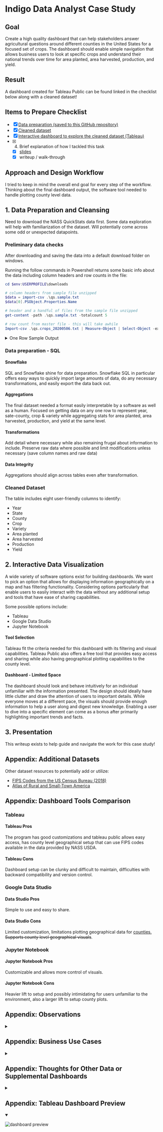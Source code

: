 # Indigo Data Analyst Case Study

## Goal

Create a high quality dashboard that can help stakeholders answer agricultural questions around different counties in the United States for a focused set of crops. The dashboard should enable simple navigation that allows business users to look at specific crops and understand their national trends over time for area planted, area harvested, production, and yield.

## Result

A dashboard created for Tableau Public can be found linked in the checklist below along with a cleaned dataset! 

## Items to Prepare Checklist

- [x] [Data preparation (saved to this GitHub repository)](sql/clean_script/data_preparation_clean.sql)
- [x] [Cleaned dataset](output-data/ag_exp_clean_county.txt.gz)
- [x] [Interactive dashboard to explore the cleaned dataset (Tableau)]((https://public.tableau.com/profile/matthew.lim3502#!/vizhome/USAgriculture_15891807504100/UnitedStatesAgriculture))
- [x] 4. Brief explanation of how I tackled this task
  - [x] [slides](us_agriculture.pptx)
  - [x] writeup / walk-through

## Approach and Design Workflow

I tried to keep in mind the overall end goal for every step of the workflow. Thinking about the final dashboard output, the software tool needed to handle plotting county level data.

## 1. Data Preparation and Cleansing

Need to download the NASS QuickStats data first. Some data exploration will help with familiarization of the dataset. Will potentially come across some odd or unexpected datapoints. 

### Preliminary data checks

After downloading and saving the data into a default download folder on windows.

Running the follow commands in Powershell returns some basic info about the data including column headers and row counts in the file:

```powershell
cd $env:USERPROFILE\downloads

# column headers from sample file unzipped
$data = import-csv .\qs.sample.txt
$data[0].PSObject.Properties.Name

# header and a handful of files from the sample file unzipped
get-content -path .\qs.sample.txt -totalcount 5

# row count from master file - this will take awhile
Import-csv .\qs.crops_20200506.txt | Measure-Object | Select-Object -expand count
```

<details><summary> One Row Sample Output </summary>

SOURCE_DESC|SECTOR_DESC|GROUP_DESC |COMMODITY_DESC|CLASS_DESC           |PRODN_PRACTICE_DESC     |UTIL_PRACTICE_DESC       |STATISTICCAT_DESC|UNIT_DESC            |SHORT_DESC                                                               |DOMAIN_DESC   |DOMAINCAT_DESC                                |AGG_LEVEL_DESC|STATE_ANSI|STATE_FIPS_CODE|STATE_ALPHA|STATE_NAME    |ASD_CODE|ASD_DESC                   |COUNTY_ANSI|COUNTY_CODE|COUNTY_NAME              |REGION_DESC|ZIP_5|WATERSHED_CODE|WATERSHED_DESC|CONGR_DISTRICT_CODE|COUNTRY_CODE|COUNTRY_NAME |LOCATION_DESC                                                  |YEAR|FREQ_DESC    |BEGIN_CODE|END_CODE|REFERENCE_PERIOD_DESC|WEEK_ENDING|LOAD_TIME          |VALUE     |CV_PERCENT|
-----------|-----------|-----------|--------------|---------------------|------------------------|-------------------------|-----------------|---------------------|-------------------------------------------------------------------------|--------------|----------------------------------------------|--------------|----------|---------------|-----------|--------------|--------|---------------------------|-----------|-----------|-------------------------|-----------|-----|--------------|--------------|-------------------|------------|-------------|---------------------------------------------------------------|----|-------------|----------|--------|---------------------|-----------|-------------------|----------|----------|
SURVEY     |CROPS      |FIELD CROPS|WHEAT         |SPRING, (EXCL DURUM) |ALL PRODUCTION PRACTICES|ALL UTILIZATION PRACTICES|AREA HARVESTED   |ACRES                |WHEAT, SPRING, (EXCL DURUM) - ACRES HARVESTED                            |TOTAL         |NOT SPECIFIED                                 |COUNTY        |38        |38             |ND         |NORTH DAKOTA  |20      |NORTH CENTRAL              |           |998        |OTHER (COMBINED) COUNTIES|           |     |00000000      |              |                   |9000        |UNITED STATES|NORTH DAKOTA, NORTH CENTRAL, OTHER (COMBINED) COUNTIES         |2019|ANNUAL       |00        |00      |YEAR                 |           |2019-12-12 15:00:24|433,100   |          |

</details>

### Data preparation - SQL

#### Snowflake

SQL and Snowflake shine for data preparation. Snowflake SQL in particular offers easy ways to quickly import large amounts of data, do any necessary transformations, and easily export the data back out.

#### Aggregations

The final dataset needed a format easily interpretable by a software as well as a human. Focused on getting data on any one row to represent year, sate-county, crop & variety while aggregating stats for area planted, area harvested, production, and yield at the same level.

#### Transformations

Add detail where necessary while also remaining frugal about information to include. Preserve raw data where possible and limit modifications unless necessary (save column names and raw data)

#### Data Integrity

Aggregations should align across tables even after transformation.

### Cleaned Dataset

The table includes eight user-friendly columns to identify:

* Year
* State
* County
* Crop
* Variety
* Area planted
* Area harvested
* Production
* Yield


## 2. Interactive Data Visualization

A wide variety of software options exist for building dashboards. We want to pick an option that allows for displaying information geographically on a map and has filtering functionality. Considering options particularly that enable users to easily interact with the data without any additional setup and tools that have ease of sharing capabilities. 

Some possible options include:

* Tableau
* Google Data Studio
* Jupyter Notebook

#### Tool Selection

 Tableau fit the criteria needed for this dashboard with its filtering and visual capabilities. Tableau Public also offers a free tool that provides easy access and sharing while also having geographical plotting capabilities to the county level.

#### Dashboard - Limited Space

The dashboard should look and behave intuitively for an individual unfamiliar with the information presented. The design should ideally have little clutter and draw the attention of users to important details. While everyone moves at a different pace, the visuals should provide enough information to help a user along and digest new knowledge. Enabling a user to dive into a specific element can come as a bonus after primarily highlighting important trends and facts.

## 3. Presentation

This writeup exists to help guide and navigate the work for this case study!

## Appendix: Additional Datasets

Other dataset resources to potentially add or utilize:

* [FIPS Codes from the US Census Bureau (2018)](https://www.census.gov/geographies/reference-files/2018/demo/popest/2018-fips.html)
* [Atlas of Rural and Small-Town America](https://www.ers.usda.gov/data-products/atlas-of-rural-and-small-town-america/)

## Appendix: Dashboard Tools Comparison

### Tableau

#### Tableau Pros

The program has good customizations and tableau public allows easy access, has county level geographical setup that can use FIPS codes available in the data provided by NASS USDA.

#### Tableau Cons

Dashboard setup can be clunky and difficult to maintain, difficulties with backward compatibility and version control.

### Google Data Studio

#### Data Studio Pros

Simple to use and easy to share.

#### Data Studio Cons

Limited customization, limitations plotting geographical data for [counties.](https://support.google.com/datastudio/answer/7065037?hl=en) ~~Supports county level geographical visuals~~.

### Jupyter Notebook

#### Jupyter Notebook Pros

Customizable and allows more control of visuals.

#### Jupyter Notebook Cons

Heavier lift to setup and possibly intimidating for users unfamiliar to the environment, also a larger lift to setup county plots.

## Appendix: Observations

<details><summary></summary>

* Cotton yield has grown over time despite ups and downs in acres harvested and acres planted.
  * Cotton production has possibly become more efficient?
* Soybeans do not grow west of texas.
* Wheat Production Decline

</details>

## Appendix: Business Use Cases

<details><summary></summary>

* Understanding Crop Trends
* Identifying regions of growth and decline for different crops
  * Shifts locations growing crops

</details>

## Appendix: Thoughts for Other Data or Supplemental Dashboards

<details><summary></summary>

* Imports and exports of these crops to other countries may help understand some of these trends.
* The NASS QuickStats data set does not include prices received at the county level, but we could look at this metric on the state or natoinal level
  
</details>

## Appendix: Tableau Dashboard Preview

<details open><summary> </summary>

![dashboard preview](images/tableau_public_dashboard_preview.png)

</details>